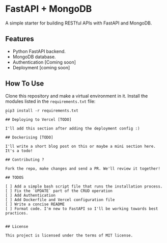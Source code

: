 # FastAPI + MongoDB

A simple starter for building RESTful APIs with FastAPI and MongoDB. 

## Features

+ Python FastAPI backend.
+ MongoDB database.
+ Authentication [Coming soon]
+ Deployment [coming soon]

## How To Use

Clone this repository and make a virtual environment in it. Install the modules listed in the `requirements.txt` file:

```
pip3 install -r requirements.txt
`
## Deploying to Vercel [TODO]

I'll add this section after adding the deployment config :)

## Dockerising [TODO]

I'll write a short blog post on this or maybe a mini section here. It's a todo!

## Contributing ?

Fork the repo, make changes and send a PR. We'll review it together!

## TODOS

[ ] Add a simple bash script file that runs the installation process.
[ ] Fix the `UPDATE` part of the CRUD operation
[ ] Add Authentication
[ ] Add Dockerfile and Vercel configuration file
[ ] Write a concise README
[ ] Format code. I'm new to FastAPI so I'll be working towards best practices.


## License

This project is licensed under the terms of MIT license.
